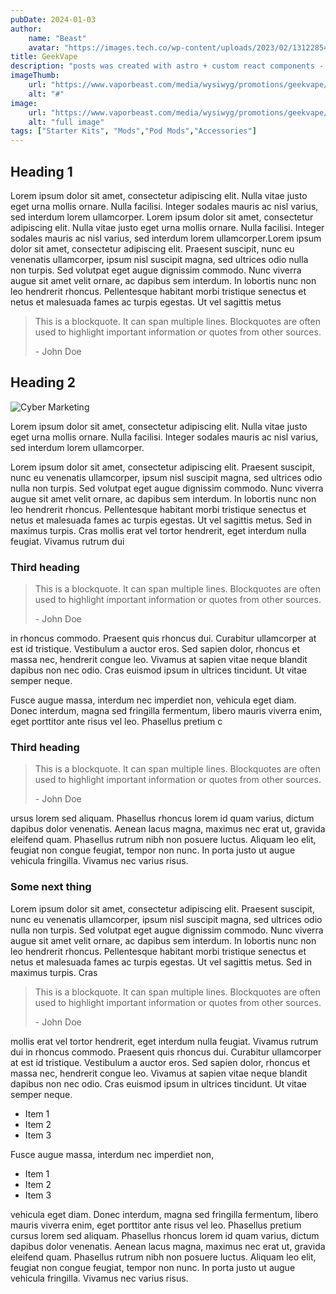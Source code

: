 ```yaml
---
pubDate: 2024-01-03
author:
    name: "Beast"
    avatar: "https://images.tech.co/wp-content/uploads/2023/02/13122854/AdobeStock_565806241-min-708x400.jpeg"
title: GeekVape
description: "posts was created with astro + custom react components - files data are stored in .md files - lorem ipsum d"
imageThumb:
    url: "https://www.vaporbeast.com/media/wysiwyg/promotions/geekvape/digiprobogo/hpgrid.jpg"
    alt: "#"
image:
    url: "https://www.vaporbeast.com/media/wysiwyg/promotions/geekvape/digiprobogo/slimslider.jpg"
    alt: "full image"
tags: ["Starter Kits", "Mods","Pod Mods","Accessories"]
---
```


## Heading 1

Lorem ipsum dolor sit amet, consectetur adipiscing elit. Nulla vitae justo eget urna mollis ornare. Nulla facilisi. Integer sodales mauris ac nisl varius, sed interdum lorem ullamcorper.
Lorem ipsum dolor sit amet, consectetur adipiscing elit. Nulla vitae justo eget urna mollis ornare. Nulla facilisi. Integer sodales mauris ac nisl varius, sed interdum lorem ullamcorper.Lorem ipsum dolor sit amet, consectetur adipiscing elit. Praesent suscipit, nunc eu venenatis ullamcorper, ipsum nisl suscipit magna, sed ultrices odio nulla non turpis. Sed volutpat eget augue dignissim commodo. Nunc viverra augue sit amet velit ornare, ac dapibus sem interdum. In lobortis nunc non leo hendrerit rhoncus. Pellentesque habitant morbi tristique senectus et netus et malesuada fames ac turpis egestas. Ut vel sagittis metus

> This is a blockquote.
> It can span multiple lines.
> Blockquotes are often used to highlight important information or quotes from other sources.
>
> \- John Doe

## Heading 2

![Cyber Marketing](https://picsum.photos/id/8/1920/550.webp)

Lorem ipsum dolor sit amet, consectetur adipiscing elit. Nulla vitae justo eget urna mollis ornare. Nulla facilisi. Integer sodales mauris ac nisl varius, sed interdum lorem ullamcorper.

Lorem ipsum dolor sit amet, consectetur adipiscing elit. Praesent suscipit, nunc eu venenatis ullamcorper, ipsum nisl suscipit magna, sed ultrices odio nulla non turpis. Sed volutpat eget augue dignissim commodo. Nunc viverra augue sit amet velit ornare, ac dapibus sem interdum. In lobortis nunc non leo hendrerit rhoncus. Pellentesque habitant morbi tristique senectus et netus et malesuada fames ac turpis egestas. Ut vel sagittis metus. Sed in maximus turpis. Cras mollis erat vel tortor hendrerit, eget interdum nulla feugiat. Vivamus rutrum dui

### Third heading

> This is a blockquote.
> It can span multiple lines.
> Blockquotes are often used to highlight important information or quotes from other sources.
>
> \- John Doe

in rhoncus commodo. Praesent quis rhoncus dui. Curabitur ullamcorper at est id tristique. Vestibulum a auctor eros. Sed sapien dolor, rhoncus et massa nec, hendrerit congue leo. Vivamus at sapien vitae neque blandit dapibus non nec odio. Cras euismod ipsum in ultrices tincidunt. Ut vitae semper neque.

Fusce augue massa, interdum nec imperdiet non, vehicula eget diam. Donec interdum, magna sed fringilla fermentum, libero mauris viverra enim, eget porttitor ante risus vel leo. Phasellus pretium c

### Third heading

> This is a blockquote.
> It can span multiple lines.
> Blockquotes are often used to highlight important information or quotes from other sources.
>
> \- John Doe

ursus lorem sed aliquam. Phasellus rhoncus lorem id quam varius, dictum dapibus dolor venenatis. Aenean lacus magna, maximus nec erat ut, gravida eleifend quam. Phasellus rutrum nibh non posuere luctus. Aliquam leo elit, feugiat non congue feugiat, tempor non nunc. In porta justo ut augue vehicula fringilla. Vivamus nec varius risus.

### Some next thing

Lorem ipsum dolor sit amet, consectetur adipiscing elit. Praesent suscipit, nunc eu venenatis ullamcorper, ipsum nisl suscipit magna, sed ultrices odio nulla non turpis. Sed volutpat eget augue dignissim commodo. Nunc viverra augue sit amet velit ornare, ac dapibus sem interdum. In lobortis nunc non leo hendrerit rhoncus. Pellentesque habitant morbi tristique senectus et netus et malesuada fames ac turpis egestas. Ut vel sagittis metus. Sed in maximus turpis. Cras

> This is a blockquote.
> It can span multiple lines.
> Blockquotes are often used to highlight important information or quotes from other sources.
>
> \- John Doe

mollis erat vel tortor hendrerit, eget interdum nulla feugiat. Vivamus rutrum dui in rhoncus commodo. Praesent quis rhoncus dui. Curabitur ullamcorper at est id tristique. Vestibulum a auctor eros. Sed sapien dolor, rhoncus et massa nec, hendrerit congue leo. Vivamus at sapien vitae neque blandit dapibus non nec odio. Cras euismod ipsum in ultrices tincidunt. Ut vitae semper neque.

-   Item 1
-   Item 2
-   Item 3

Fusce augue massa, interdum nec imperdiet non,

-   Item 1
-   Item 2
-   Item 3

vehicula eget diam. Donec interdum, magna sed fringilla fermentum, libero mauris viverra enim, eget porttitor ante risus vel leo. Phasellus pretium cursus lorem sed aliquam. Phasellus rhoncus lorem id quam varius, dictum dapibus dolor venenatis. Aenean lacus magna, maximus nec erat ut, gravida eleifend quam. Phasellus rutrum nibh non posuere luctus. Aliquam leo elit, feugiat non congue feugiat, tempor non nunc. In porta justo ut augue vehicula fringilla. Vivamus nec varius risus.
